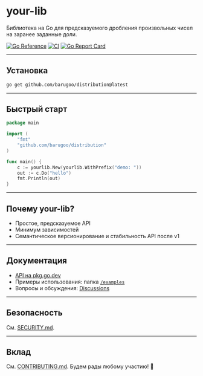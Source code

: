 # your-lib

Библиотека на Go для предсказуемого дробления произвольных чисел на заранее заданные доли.

[![Go Reference](https://pkg.go.dev/badge/github.com/barugoo/distribution.svg)](https://pkg.go.dev/github.com/barugoo/distribution)
[![CI](https://github.com/barugoo/distribution/actions/workflows/ci.yml/badge.svg)](https://github.com/barugoo/distribution/actions/workflows/ci.yml)
[![Go Report Card](https://goreportcard.com/badge/github.com/barugoo/distribution)](https://goreportcard.com/report/github.com/barugoo/distribution)

---

## Установка

```bash
go get github.com/barugoo/distribution@latest
```

---

## Быстрый старт

```go
package main

import (
	"fmt"
	"github.com/barugoo/distribution"
)

func main() {
	c := yourlib.New(yourlib.WithPrefix("demo: "))
	out := c.Do("hello")
	fmt.Println(out)
}
```

---

## Почему your-lib?

* Простое, предсказуемое API
* Минимум зависимостей
* Семантическое версионирование и стабильность API после v1

---

## Документация

* [API на pkg.go.dev](https://pkg.go.dev/github.com/barugoo/distribution)
* Примеры использования: папка [`/examples`](./examples)
* Вопросы и обсуждения: [Discussions](https://github.com/barugoo/distribution/discussions)

---

## Безопасность

См. [SECURITY.md](./SECURITY.md).

---

## Вклад

См. [CONTRIBUTING.md](./CONTRIBUTING.md).
Будем рады любому участию! 🙌

```
